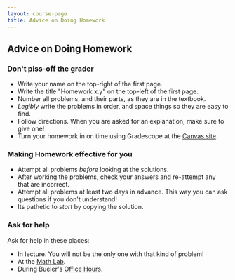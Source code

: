 ```yaml
---
layout: course-page
title: Advice on Doing Homework
---
```


## Advice on Doing Homework

### Don't piss-off the grader
  * Write your name on the top-right of the first page.
  * Write the title "Homework x.y" on the top-left of the first page.
  * Number all problems, and their parts, as they are in the textbook.
  * _Legibly_ write the problems in order, and space things so they are easy to find.
  * Follow directions.  When you are asked for an explanation, make sure to give one!
  * Turn your homework in on time using Gradescope at the [Canvas site](https://canvas.alaska.edu/courses/13188).

### Making Homework effective for you
  * Attempt all problems _before_ looking at the solutions.
  * After working the problems, check your answers and re-attempt any that are incorrect.
  * Attempt all problems at least two days in advance.  This way you can ask questions if you don't understand!
  * Its pathetic to _start_ by copying the solution.

### Ask for help

Ask for help in these places:
  * In lecture.  You will not be the only one with that kind of problem!
  * At the [Math Lab](https://uaf.edu/dms/mathlab/).
  * During Bueler's [Office Hours](http://bueler.github.io/OffHrs.htm).
